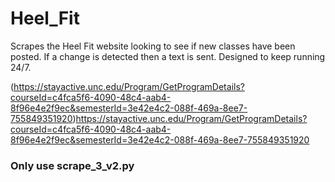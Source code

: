 # Heel_Fit

Scrapes the Heel Fit website looking to see if new classes have been posted. If a change is detected then a text is sent. Designed to keep running 24/7. 

(https://stayactive.unc.edu/Program/GetProgramDetails?courseId=c4fca5f6-4090-48c4-aab4-8f96e4e2f9ec&semesterId=3e42e4c2-088f-469a-8ee7-755849351920)https://stayactive.unc.edu/Program/GetProgramDetails?courseId=c4fca5f6-4090-48c4-aab4-8f96e4e2f9ec&semesterId=3e42e4c2-088f-469a-8ee7-755849351920

### Only use scrape_3_v2.py
